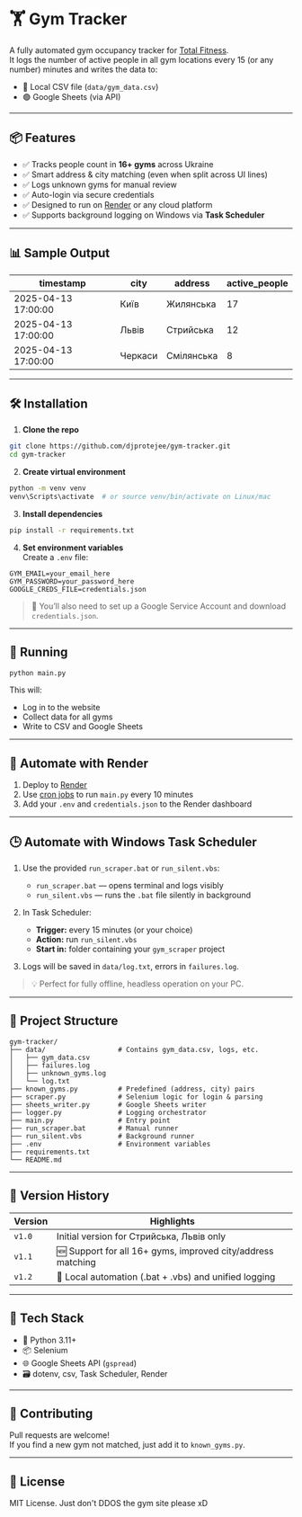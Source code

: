 # 🏋️ Gym Tracker

A fully automated gym occupancy tracker for [Total Fitness](https://totalfitness.com.ua/).  
It logs the number of active people in all gym locations every 15 (or any number) minutes and writes the data to:

- 📄 Local CSV file (`data/gym_data.csv`)
- 🟢 Google Sheets (via API)

---

## 📦 Features

- ✅ Tracks people count in **16+ gyms** across Ukraine
- ✅ Smart address & city matching (even when split across UI lines)
- ✅ Logs unknown gyms for manual review
- ✅ Auto-login via secure credentials
- ✅ Designed to run on [Render](https://render.com) or any cloud platform
- ✅ Supports background logging on Windows via **Task Scheduler**

---

## 📊 Sample Output

| timestamp           | city         | address         | active_people |
|---------------------|--------------|------------------|----------------|
| 2025-04-13 17:00:00 | Київ         | Жилянська        | 17             |
| 2025-04-13 17:00:00 | Львів        | Стрийська        | 12             |
| 2025-04-13 17:00:00 | Черкаси      | Смілянська       | 8              |

---

## 🛠 Installation

1. **Clone the repo**  
```bash
git clone https://github.com/djprotejee/gym-tracker.git
cd gym-tracker
```

2. **Create virtual environment**  
```bash
python -m venv venv
venv\Scripts\activate  # or source venv/bin/activate on Linux/mac
```

3. **Install dependencies**  
```bash
pip install -r requirements.txt
```

4. **Set environment variables**  
Create a `.env` file:

```env
GYM_EMAIL=your_email_here
GYM_PASSWORD=your_password_here
GOOGLE_CREDS_FILE=credentials.json
```

> 🔐 You’ll also need to set up a Google Service Account and download `credentials.json`.

---

## 🚀 Running

```bash
python main.py
```

This will:
- Log in to the website
- Collect data for all gyms
- Write to CSV and Google Sheets

---

## 🔁 Automate with Render

1. Deploy to [Render](https://render.com)
2. Use [cron jobs](https://render.com/docs/cronjobs) to run `main.py` every 10 minutes
3. Add your `.env` and `credentials.json` to the Render dashboard

---

## 🕒 Automate with Windows Task Scheduler

1. Use the provided `run_scraper.bat` or `run_silent.vbs`:
   - `run_scraper.bat` — opens terminal and logs visibly
   - `run_silent.vbs` — runs the `.bat` file silently in background

2. In Task Scheduler:
   - **Trigger:** every 15 minutes (or your choice)
   - **Action:** run `run_silent.vbs`
   - **Start in:** folder containing your `gym_scraper` project

3. Logs will be saved in `data/log.txt`, errors in `failures.log`.

> 💡 Perfect for fully offline, headless operation on your PC.

---

## 📁 Project Structure

```
gym-tracker/
├── data/                  # Contains gym_data.csv, logs, etc.
│   ├── gym_data.csv
│   ├── failures.log
│   ├── unknown_gyms.log
│   └── log.txt
├── known_gyms.py          # Predefined (address, city) pairs
├── scraper.py             # Selenium logic for login & parsing
├── sheets_writer.py       # Google Sheets writer
├── logger.py              # Logging orchestrator
├── main.py                # Entry point
├── run_scraper.bat        # Manual runner
├── run_silent.vbs         # Background runner
├── .env                   # Environment variables
├── requirements.txt
└── README.md
```

---

## 📌 Version History

| Version | Highlights                                              |
|---------|---------------------------------------------------------|
| `v1.0`  | Initial version for Стрийська, Львів only               |
| `v1.1`  | 🆕 Support for all 16+ gyms, improved city/address matching |
| `v1.2`  | 🧾 Local automation (.bat + .vbs) and unified logging   |

---

## 🧩 Tech Stack

- 🐍 Python 3.11+
- 📦 Selenium
- 🌐 Google Sheets API (`gspread`)
- 🗃 dotenv, csv, Task Scheduler, Render

---

## 🤝 Contributing

Pull requests are welcome!  
If you find a new gym not matched, just add it to `known_gyms.py`.

---

## 📜 License

MIT License. Just don't DDOS the gym site please xD
